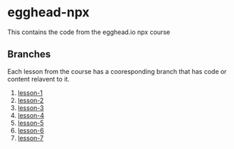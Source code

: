# egghead-npx

This contains the code from the egghead.io npx course

## Branches

Each lesson from the course has a cooresponding branch that has code or content
relavent to it.

1. [lesson-1](../../tree/lesson-1)
2. [lesson-2](../../tree/lesson-2)
3. [lesson-3](../../tree/lesson-3)
4. [lesson-4](../../tree/lesson-4)
5. [lesson-5](../../tree/lesson-5)
6. [lesson-6](../../tree/lesson-6)
7. [lesson-7](../../tree/lesson-7)


